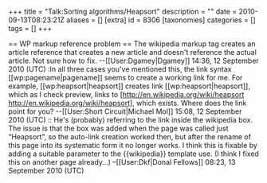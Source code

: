 +++
title = "Talk:Sorting algorithms/Heapsort"
description = ""
date = 2010-09-13T08:23:21Z
aliases = []
[extra]
id = 8306
[taxonomies]
categories = []
tags = []
+++

== WP markup reference problem ==
The wikipedia markup tag creates an article reference that creates a new article and doesn't reference the actual article.  Not sure how to fix. --[[User:Dgamey|Dgamey]] 14:36, 12 September 2010 (UTC)
:In all three cases you've mentioned this, the link syntax <nowiki>[[wp:pagename|pagename]]</nowiki> seems to create a working link for me. For example, <nowiki>[[wp:heapsort|heapsort]]</nowiki> creates link [[wp:heapsort|heapsort]], which as I check preview, links to [http://en.wikipedia.org/wiki/heapsort http://en.wikipedia.org/wiki/heapsort], which exists. Where does the link point for you? --[[User:Short Circuit|Michael Mol]] 15:08, 12 September 2010 (UTC)
:: He's (probably) referring to the link inside the wikipedia box. The issue is that the box was added when the page was called just “Heapsort”, so the auto-link creation worked then, but after the rename of this page into its systematic form it no longer works. I think this is fixable by adding a suitable parameter to the <nowiki>{{wikipedia}}</nowiki> template use. (I think I fixed this on another page already…) –[[User:Dkf|Donal Fellows]] 08:23, 13 September 2010 (UTC)
